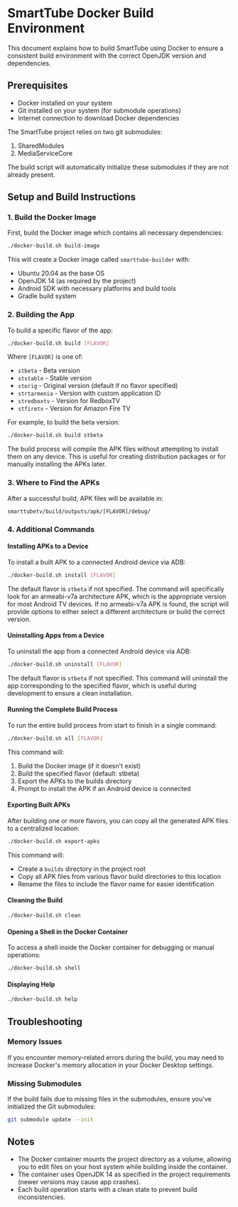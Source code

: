 # SmartTube Docker Build Environment

This document explains how to build SmartTube using Docker to ensure a consistent build environment with the correct OpenJDK version and dependencies.

## Prerequisites

- Docker installed on your system
- Git installed on your system (for submodule operations)
- Internet connection to download Docker dependencies

The SmartTube project relies on two git submodules:
1. SharedModules
2. MediaServiceCore

The build script will automatically initialize these submodules if they are not already present.

## Setup and Build Instructions

### 1. Build the Docker Image

First, build the Docker image which contains all necessary dependencies:

```bash
./docker-build.sh build-image
```

This will create a Docker image called `smarttube-builder` with:
- Ubuntu 20.04 as the base OS
- OpenJDK 14 (as required by the project)
- Android SDK with necessary platforms and build tools
- Gradle build system

### 2. Building the App

To build a specific flavor of the app:

```bash
./docker-build.sh build [FLAVOR]
```

Where `[FLAVOR]` is one of:
- `stbeta` - Beta version
- `ststable` - Stable version
- `storig` - Original version (default if no flavor specified)
- `strtarmenia` - Version with custom application ID
- `stredboxtv` - Version for RedboxTV
- `stfiretv` - Version for Amazon Fire TV

For example, to build the beta version:

```bash
./docker-build.sh build stbeta
```

The build process will compile the APK files without attempting to install them on any device. This is useful for creating distribution packages or for manually installing the APKs later.

### 3. Where to Find the APKs

After a successful build, APK files will be available in:

```
smarttubetv/build/outputs/apk/[FLAVOR]/debug/
```

### 4. Additional Commands

#### Installing APKs to a Device

To install a built APK to a connected Android device via ADB:

```bash
./docker-build.sh install [FLAVOR]
```

The default flavor is `stbeta` if not specified. The command will specifically look for an armeabi-v7a architecture APK, which is the appropriate version for most Android TV devices. If no armeabi-v7a APK is found, the script will provide options to either select a different architecture or build the correct version.

#### Uninstalling Apps from a Device

To uninstall the app from a connected Android device via ADB:

```bash
./docker-build.sh uninstall [FLAVOR]
```

The default flavor is `stbeta` if not specified. This command will uninstall the app corresponding to the specified flavor, which is useful during development to ensure a clean installation.

#### Running the Complete Build Process

To run the entire build process from start to finish in a single command:

```bash
./docker-build.sh all [FLAVOR]
```

This command will:
1. Build the Docker image (if it doesn't exist)
2. Build the specified flavor (default: stbeta)
3. Export the APKs to the builds directory
4. Prompt to install the APK if an Android device is connected

#### Exporting Built APKs

After building one or more flavors, you can copy all the generated APK files to a centralized location:

```bash
./docker-build.sh export-apks
```

This command will:
- Create a `builds` directory in the project root
- Copy all APK files from various flavor build directories to this location
- Rename the files to include the flavor name for easier identification

#### Cleaning the Build

```bash
./docker-build.sh clean
```

#### Opening a Shell in the Docker Container

To access a shell inside the Docker container for debugging or manual operations:

```bash
./docker-build.sh shell
```

#### Displaying Help

```bash
./docker-build.sh help
```

## Troubleshooting

### Memory Issues

If you encounter memory-related errors during the build, you may need to increase Docker's memory allocation in your Docker Desktop settings.

### Missing Submodules

If the build fails due to missing files in the submodules, ensure you've initialized the Git submodules:

```bash
git submodule update --init
```

## Notes

- The Docker container mounts the project directory as a volume, allowing you to edit files on your host system while building inside the container.
- The container uses OpenJDK 14 as specified in the project requirements (newer versions may cause app crashes).
- Each build operation starts with a clean state to prevent build inconsistencies.